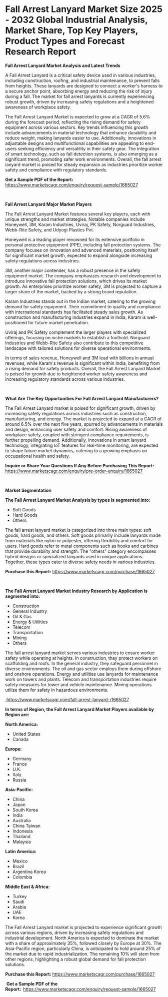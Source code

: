<p><h1>Fall Arrest Lanyard Market Size 2025 - 2032 Global Industrial Analysis, Market Share, Top Key Players, Product Types and Forecast Research Report</h1></p><p><strong>Fall Arrest Lanyard Market Analysis and Latest Trends</strong></p>
<p><p>A Fall Arrest Lanyard is a critical safety device used in various industries, including construction, roofing, and industrial maintenance, to prevent falls from heights. These lanyards are designed to connect a worker's harness to a secure anchor point, absorbing energy and reducing the risk of injury during a fall. The market for fall arrest lanyards is currently experiencing robust growth, driven by increasing safety regulations and a heightened awareness of workplace safety.</p><p>The Fall Arrest Lanyard Market is expected to grow at a CAGR of 5.6% during the forecast period, reflecting the rising demand for safety equipment across various sectors. Key trends influencing this growth include advancements in material technology that enhance durability and reduce weight, making lanyards easier to use. Additionally, innovations in adjustable designs and multifunctional capabilities are appealing to end-users seeking efficiency and versatility in their safety gear. The integration of smart technology, such as fall detection systems, is also emerging as a significant trend, promoting safer work environments. Overall, the fall arrest lanyard market is poised for steady expansion as industries prioritize worker safety and compliance with regulatory standards.</p></p>
<p><strong>Get a Sample PDF of the Report:&nbsp;</strong> <a href="https://www.marketscagr.com/enquiry/request-sample/1665027?utm_campaign=3623&utm_medium=2&utm_source=Github&utm_content=ia&utm_term=17042025&utm_id=fall-arrest-lanyard">https://www.marketscagr.com/enquiry/request-sample/1665027</a></p>
<p>&nbsp;</p>
<p><strong>Fall Arrest Lanyard Major Market Players</strong></p>
<p><p>The Fall Arrest Lanyard Market features several key players, each with unique strengths and market strategies. Notable companies include Honeywell, 3M, Karam Industries, Uviraj, PK Safety, Norguard Industries, Webb-Rite Safety, and Udyogi Plastics Pvt. </p><p>Honeywell is a leading player renowned for its extensive portfolio in personal protective equipment (PPE), including fall protection systems. The company focuses on innovation and advanced materials, positioning itself for significant market growth, expected to expand alongside increasing safety regulations across industries.</p><p>3M, another major contender, has a robust presence in the safety equipment market. The company emphasizes research and development to introduce innovative fall protection solutions, which drives its market growth. As enterprises prioritize worker safety, 3M is projected to capture a larger share of the market, backed by a strong brand reputation.</p><p>Karam Industries stands out in the Indian market, catering to the growing demand for safety equipment. Their commitment to quality and compliance with international standards has facilitated steady sales growth. As construction and manufacturing industries expand in India, Karam is well-positioned for future market penetration.</p><p>Uviraj and PK Safety complement the larger players with specialized offerings, focusing on niche markets to establish a foothold. Norguard Industries and Webb-Rite Safety also contribute to this competitive landscape with tailored solutions for diverse operational environments.</p><p>In terms of sales revenue, Honeywell and 3M lead with billions in annual revenues, while Karam's revenue is significant within India, benefiting from a rising demand for safety products. Overall, the Fall Arrest Lanyard Market is poised for growth due to heightened worker safety awareness and increasing regulatory standards across various industries.</p></p>
<p>&nbsp;</p>
<p><strong>What Are The Key Opportunities For Fall Arrest Lanyard Manufacturers?</strong></p>
<p><p>The Fall Arrest Lanyard market is poised for significant growth, driven by increasing safety regulations across industries such as construction, manufacturing, and energy. The market is projected to expand at a CAGR of around 6.5% over the next five years, spurred by advancements in materials and design, enhancing user safety and comfort. Rising awareness of workplace safety, coupled with stringent compliance requirements, is further propelling demand. Additionally, innovations in smart lanyard technology, integrating IoT features for real-time monitoring, are expected to shape future market dynamics, catering to a growing emphasis on occupational health and safety.</p></p>
<p><strong>Inquire or Share Your Questions If Any Before Purchasing This Report:</strong> <a href="https://www.marketscagr.com/enquiry/pre-order-enquiry/1665027?utm_campaign=3623&utm_medium=2&utm_source=Github&utm_content=ia&utm_term=17042025&utm_id=fall-arrest-lanyard">https://www.marketscagr.com/enquiry/pre-order-enquiry/1665027</a></p>
<p>&nbsp;</p>
<p><strong>Market Segmentation</strong></p>
<p><strong>The Fall Arrest Lanyard Market Analysis by types is segmented into:</strong></p>
<p><ul><li>Soft Goods</li><li>Hard Goods</li><li>Others</li></ul></p>
<p><p>The fall arrest lanyard market is categorized into three main types: soft goods, hard goods, and others. Soft goods primarily include lanyards made from materials like nylon or polyester, offering flexibility and comfort for users. Hard goods refer to metal components such as hooks and carbines that provide durability and strength. The "others" category encompasses hybrid designs or specialized lanyards used in unique applications. Together, these types cater to diverse safety needs in various industries.</p></p>
<p><strong>Purchase this Report:&nbsp;</strong><a href="https://www.marketscagr.com/purchase/1665027?utm_campaign=3623&utm_medium=2&utm_source=Github&utm_content=ia&utm_term=17042025&utm_id=fall-arrest-lanyard">https://www.marketscagr.com/purchase/1665027</a></p>
<p>&nbsp;</p>
<p><strong>The Fall Arrest Lanyard Market Industry Research by Application is segmented into:</strong></p>
<p><ul><li>Construction</li><li>General Industry</li><li>Oil & Gas</li><li>Energy & Utilities</li><li>Telecom</li><li>Transportation</li><li>Mining</li><li>Others</li></ul></p>
<p><p>The fall arrest lanyard market serves various industries to ensure worker safety while operating at heights. In construction, they protect workers on scaffolding and roofs. In the general industry, they safeguard personnel in diverse environments. The oil and gas sector employs them during offshore and onshore operations. Energy and utilities use lanyards for maintenance work on towers and plants. Telecom and transportation industries require safety measures for tower and vehicle maintenance. Mining operations utilize them for safety in hazardous environments.</p></p>
<p><a href="https://www.marketscagr.com/fall-arrest-lanyard-r1665027?utm_campaign=3623&utm_medium=2&utm_source=Github&utm_content=ia&utm_term=17042025&utm_id=fall-arrest-lanyard">&nbsp;https://www.marketscagr.com/fall-arrest-lanyard-r1665027</a></p>
<p><strong>In terms of Region, the Fall Arrest Lanyard Market Players available by Region are:</strong></p>
<p>
    <p> <strong> North America: </strong>
        <ul>
            <li>United States</li>
            <li>Canada</li>
        </ul>
        </p> 
    <p> <strong> Europe: </strong>
        <ul>
            <li>Germany</li>
            <li>France</li>
            <li>U.K.</li>
            <li>Italy</li>
            <li>Russia</li>
        </ul>
        </p> 
    <p> <strong> Asia-Pacific: </strong>
        <ul>
            <li>China</li>
            <li>Japan</li>
            <li>South Korea</li>
            <li>India</li>
            <li>Australia</li>
            <li>China Taiwan</li>
            <li>Indonesia</li>
            <li>Thailand</li>
            <li>Malaysia</li>
        </ul>
        </p> 
    <p> <strong> Latin America: </strong>
        <ul>
            <li>Mexico</li>
            <li>Brazil</li>
            <li>Argentina Korea</li>
            <li>Colombia</li>
        </ul>
        </p> 
    <p> <strong> Middle East & Africa: </strong>
        <ul>
            <li>Turkey</li>
            <li>Saudi</li>
            <li>Arabia</li>
            <li>UAE</li>
            <li>Korea</li>
        </ul>
    </p>
    </p>
<p><p>The Fall Arrest Lanyard market is projected to experience significant growth across various regions, driven by increasing safety regulations and industrial development. North America is expected to dominate the market with a share of approximately 35%, followed closely by Europe at 30%. The Asia-Pacific region, particularly China, is anticipated to hold around 25% of the market due to rapid industrialization. The remaining 10% will stem from other regions, highlighting a robust global demand for fall protection solutions.</p></p>
<p><strong>Purchase this Report: </strong><a href="https://www.marketscagr.com/purchase/1665027?utm_campaign=3623&utm_medium=2&utm_source=Github&utm_content=ia&utm_term=17042025&utm_id=fall-arrest-lanyard">https://www.marketscagr.com/purchase/1665027</a></p>
<p>&nbsp;<strong>Get a Sample PDF of the Report:&nbsp;&nbsp;</strong><a href="https://www.marketscagr.com/enquiry/request-sample/1665027?utm_campaign=3623&utm_medium=2&utm_source=Github&utm_content=ia&utm_term=17042025&utm_id=fall-arrest-lanyard">https://www.marketscagr.com/enquiry/request-sample/1665027</a></p>
<p><strong></strong></p>
<p><p></p><p></p><p></p></p>